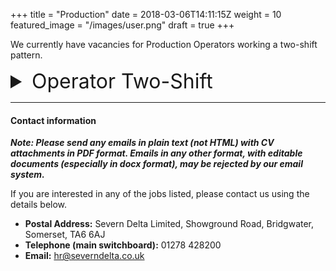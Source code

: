 +++
title = "Production"
date = 2018-03-06T14:11:15Z
weight = 10
featured_image = "/images/user.png"
draft = true
+++

We currently have vacancies for Production Operators working a two-shift pattern.

<!--more-->
<details>
<summary style="font-size:2rem;">Operator Two-Shift</summary>

<br>

#### Shift pattern and rates:

Rotating shifts (6am-2.15pm / 2.00-10:15pm) Monday to Friday

**£10.80/hr  = £21,060 per annum**

#### Main duties:

- Running of production machines producing wet wipes and laundry sheets.
- Operating, monitoring, controlling and cleaning all plant and associated equipment.
- Packing and manual handling as required.
- Working in an accurate, efficient and cost-effective manner in order to meet production schedules.

#### Requirements:

- Experience in machine operating is desirable
- Enthusiastic and willing to learn
- Attention to detail
- Referenceable work history

#### Benefits:

- Comprehensive training programme
- Good progression opportunities including technical advancement where appropriate
</details>

<hr>

#### Contact information

**_Note: Please send any emails in plain text (not HTML) with CV attachments in PDF format. Emails in any other format, with editable documents (especially in docx format), may be rejected by our email system._**

If you are interested in any of the jobs listed, please contact us using the details below.

* **Postal Address:** Severn Delta Limited, Showground Road, Bridgwater, Somerset, TA6 6AJ
* **Telephone (main switchboard):** 01278 428200
* **Email:** hr@severndelta.co.uk
